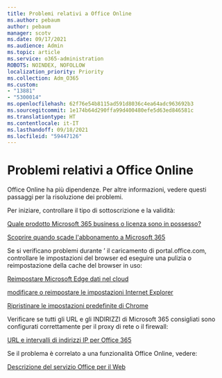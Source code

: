 ```yaml
---
title: Problemi relativi a Office Online
ms.author: pebaum
author: pebaum
manager: scotv
ms.date: 09/17/2021
ms.audience: Admin
ms.topic: article
ms.service: o365-administration
ROBOTS: NOINDEX, NOFOLLOW
localization_priority: Priority
ms.collection: Adm_O365
ms.custom:
- "13881"
- "5300014"
ms.openlocfilehash: 62f76e54b8115ad591d8036c4ea64adc963692b3
ms.sourcegitcommit: 1e174b64d290ffa99d400480efe5d63ed846581c
ms.translationtype: HT
ms.contentlocale: it-IT
ms.lasthandoff: 09/18/2021
ms.locfileid: "59447126"
---
```

# <a name="issues-related-to-office-online"></a>Problemi relativi a Office Online

Office Online ha più dipendenze. Per altre informazioni, vedere questi passaggi per la risoluzione dei problemi.

Per iniziare, controllare il tipo di sottoscrizione e la validità:

[Quale prodotto Microsoft 365 business o licenza sono in possesso?](https://support.microsoft.com/office/what-microsoft-365-business-product-or-license-do-i-have-f8ab5e25-bf3f-4a47-b264-174b1ee925fd)  

[Scoprire quando scade l'abbonamento a Microsoft 365](https://support.microsoft.com/office/find-out-when-your-microsoft-365-subscription-expires-2eb89f06-bd1c-4f57-9269-f1cbab894341)  

Se si verificano problemi durante ’ il caricamento di portal.office.com, controllare le impostazioni del browser ed eseguire una pulizia o reimpostazione della cache del browser in uso:

[Reimpostare Microsoft Edge dati nel cloud](https://docs.microsoft.com/deployedge/edge-learnmore-reset-data-in-cloud)  

[modificare o reimpostare le impostazioni Internet Explorer](https://support.microsoft.com/windows/change-or-reset-internet-explorer-settings-2d4bac50-5762-91c5-a057-a922533f77d5) 

[Ripristinare le impostazioni predefinite di Chrome](https://support.google.com/chrome/answer/3296214?hl=en)  

Verificare se tutti gli URL e gli INDIRIZZI di Microsoft 365 consigliati sono configurati correttamente per il proxy di rete o il firewall:

[URL e intervalli di indirizzi IP per Office 365](https://docs.microsoft.com/microsoft-365/enterprise/urls-and-ip-address-ranges)  

Se il problema è correlato a una funzionalità Office Online, vedere:

[Descrizione del servizio Office per il Web](https://docs.microsoft.com/office365/servicedescriptions/office-online-service-description/office-online-service-description)

